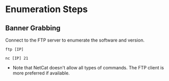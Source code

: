 # Enumeration Steps

## Banner Grabbing

Connect to the FTP server to enumerate the software and version.

```text
ftp [IP]
```

```text
nc [IP] 21
```

* Note that NetCat doesn't allow all types of commands.  The FTP client is more preferred if available.

